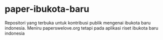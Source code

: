 # paper-ibukota-baru
Repositori yang terbuka untuk kontribusi publik mengenai ibukota baru indonesia. Meniru paperswelove.org tetapi pada aplikasi riset ibukota baru indonesia
